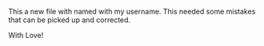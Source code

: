 This a new file with named with my username.
This needed some mistakes that can be picked up and corrected. 

With Love!
